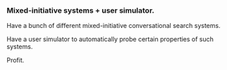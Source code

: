 ### Mixed-initiative systems + user simulator.
Have a bunch of different mixed-initiative conversational search systems.

Have a user simulator to automatically probe certain properties of such systems.

Profit.

